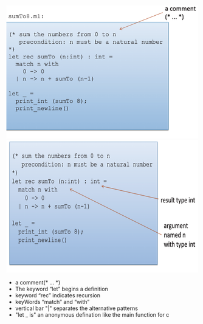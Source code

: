  <img src="Resources/ocaml-ex2.png" height="350">
 <br>
 <img src="Resources/ocaml-ex2-1.1.png" height="350">
<ul>
<li> a comment(* ... *)</li> 
<li> The keyword “let” begins a definition</li> 
<li> keyword “rec” indicates recursion </li>    
<li> keyWords “match” and “with” </li>    
<li> vertical bar "|" separates the alternative patterns</li>    
<li> "let _ is" an anonymous defination like the main function for c </li> 
 
</ul>

